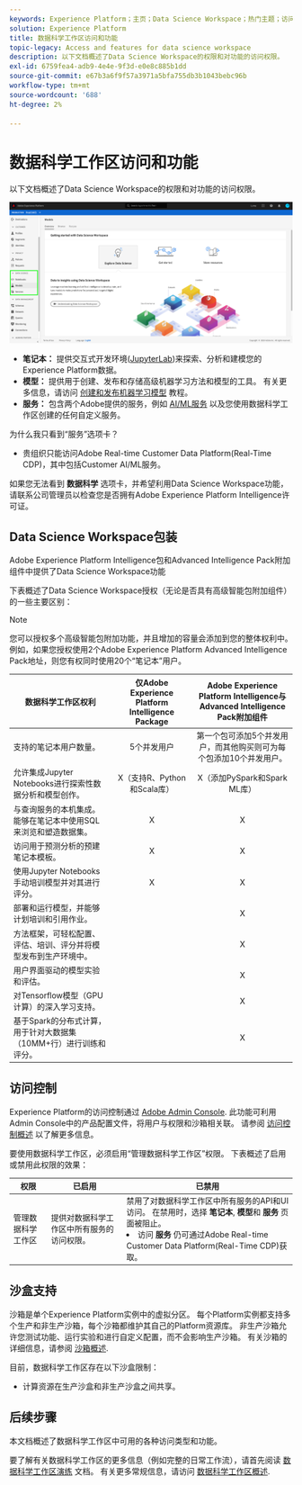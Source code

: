 ```yaml
---
keywords: Experience Platform；主页；Data Science Workspace；热门主题；访问控制；沙盒；智能包；dsw功能；dsw访问；Adobe Experience Platform Intelligence；智能；aep智能包
solution: Experience Platform
title: 数据科学工作区访问和功能
topic-legacy: Access and features for data science workspace
description: 以下文档概述了Data Science Workspace的权限和对功能的访问权限。
exl-id: 6759fea4-adb9-4e4e-9f3d-e0e8c885b1dd
source-git-commit: e67b3a6f9f57a3971a5bfa755db3b1043bebc96b
workflow-type: tm+mt
source-wordcount: '688'
ht-degree: 2%

---
```


# 数据科学工作区访问和功能

以下文档概述了Data Science Workspace的权限和对功能的访问权限。

![DSW选项卡](./images/access/platform-tabs.png)

- **笔记本：** 提供交互式开发环境([JupyterLab](./jupyterlab/overview.md))来探索、分析和建模您的Experience Platform数据。
- **模型：** 提供用于创建、发布和存储高级机器学习方法和模型的工具。 有关更多信息，请访问 [创建和发布机器学习模型](./models-recipes/create-publish-model.md) 教程。
- **服务：** 包含两个Adobe提供的服务，例如 [AI/ML服务](../intelligent-services/home.md) 以及您使用数据科学工作区创建的任何自定义服务。

为什么我只看到“服务”选项卡？

- 贵组织只能访问Adobe Real-time Customer Data Platform(Real-Time CDP)，其中包括Customer AI/ML服务。

如果您无法看到 **数据科学** 选项卡，并希望利用Data Science Workspace功能，请联系公司管理员以检查您是否拥有Adobe Experience Platform Intelligence许可证。

## Data Science Workspace包装

Adobe Experience Platform Intelligence包和Advanced Intelligence Pack附加组件中提供了Data Science Workspace功能

下表概述了Data Science Workspace授权（无论是否具有高级智能包附加组件）的一些主要区别：

>[!NOTE]
>
>您可以授权多个高级智能包附加功能，并且增加的容量会添加到您的整体权利中。 例如，如果您授权使用2个Adobe Experience Platform Advanced Intelligence Pack地址，则您有权同时使用20个“笔记本”用户。

| 数据科学工作区权利 | 仅Adobe Experience Platform Intelligence Package | Adobe Experience Platform Intelligence与Advanced Intelligence Pack附加组件 |
| --- | :---: | :---: |
| 支持的笔记本用户数量。 | 5个并发用户 | 第一个包可添加5个并发用户，而其他购买则可为每个包添加10个并发用户。 |
| 允许集成Jupyter Notebooks进行探索性数据分析和模型创作。 | X（支持R、Python和Scala库） | X（添加PySpark和Spark ML库） |
| 与查询服务的本机集成。 能够在笔记本中使用SQL来浏览和塑造数据集。 | X | X |
| 访问用于预测分析的预建笔记本模板。 | X | X |
| 使用Jupyter Notebooks手动培训模型并对其进行评分。 | X | X |
| 部署和运行模型，并能够计划培训和引用作业。 |  | X |
| 方法框架，可轻松配置、评估、培训、评分并将模型发布到生产环境中。 |  | X |
| 用户界面驱动的模型实验和评估。 |  | X |
| 对Tensorflow模型（GPU计算）的深入学习支持。 |  | X |
| 基于Spark的分布式计算，用于针对大数据集（10MM+行）进行训练和评分。 |  | X |

## 访问控制

Experience Platform的访问控制通过 [Adobe Admin Console](https://adminconsole.adobe.com). 此功能可利用Admin Console中的产品配置文件，将用户与权限和沙箱相关联。 请参阅 [访问控制概述](../access-control/home.md) 以了解更多信息。

要使用数据科学工作区，必须启用“管理数据科学工作区”权限。 下表概述了启用或禁用此权限的效果：

| 权限 | 已启用 | 已禁用 |
|---|---|---|
| 管理数据科学工作区 | 提供对数据科学工作区中所有服务的访问权限。 | 禁用了对数据科学工作区中所有服务的API和UI访问。 在禁用时，选择 **笔记本**, **模型**&#x200B;和 **服务** 页面被阻止。 <li>访问 **服务** 仍可通过Adobe Real-time Customer Data Platform(Real-Time CDP)获取。</li> |

## 沙盒支持

沙箱是单个Experience Platform实例中的虚拟分区。 每个Platform实例都支持多个生产和非生产沙箱，每个沙箱都维护其自己的Platform资源库。 非生产沙箱允许您测试功能、运行实验和进行自定义配置，而不会影响生产沙箱。 有关沙箱的详细信息，请参阅 [沙箱概述](../sandboxes/home.md).

目前，数据科学工作区存在以下沙盒限制：

- 计算资源在生产沙盒和非生产沙盒之间共享。

## 后续步骤

本文档概述了数据科学工作区中可用的各种访问类型和功能。

要了解有关数据科学工作区的更多信息（例如完整的日常工作流），请首先阅读 [数据科学工作区演练](./walkthrough.md) 文档。 有关更多常规信息，请访问 [数据科学工作区概述](./home.md).
